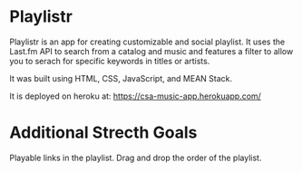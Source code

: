 # Playlistr 

Playlistr is an app for creating customizable and social playlist. It uses the Last.fm API to search from a catalog and music and features a filter to allow you to serach for specific keywords in titles or artists. 

It was built using HTML, CSS, JavaScript, and MEAN Stack. 

It is deployed on heroku at: https://csa-music-app.herokuapp.com/

# Additional Strecth Goals 

Playable links in the playlist. 
Drag and drop the order of the playlist. 
